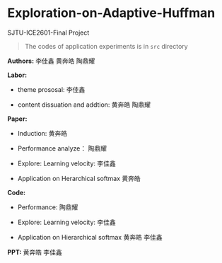 # Exploration-on-Adaptive-Huffman
SJTU-ICE2601-Final Project


> The codes of application experiments is in `src` directory

**Authors:** 李佳鑫 黄奔皓 陶鼎耀

**Labor:** 

  * theme prososal: 李佳鑫
  
  * content dissuation and addtion: 黄奔皓 陶鼎耀
  
**Paper:**
  
  * Induction: 黄奔皓
   
  * Performance analyze： 陶鼎耀
   
  * Explore: Learning velocity:  李佳鑫
   
  * Application on Herarchical softmax  黄奔皓


  **Code:**
  
  * Performance: 陶鼎耀
    
  * Explore: Learning velocity:  李佳鑫
    
  * Application on Hierarchical softmax 黄奔皓 李佳鑫
    
    
  **PPT:** 黄奔皓 李佳鑫
  
  

  

  


